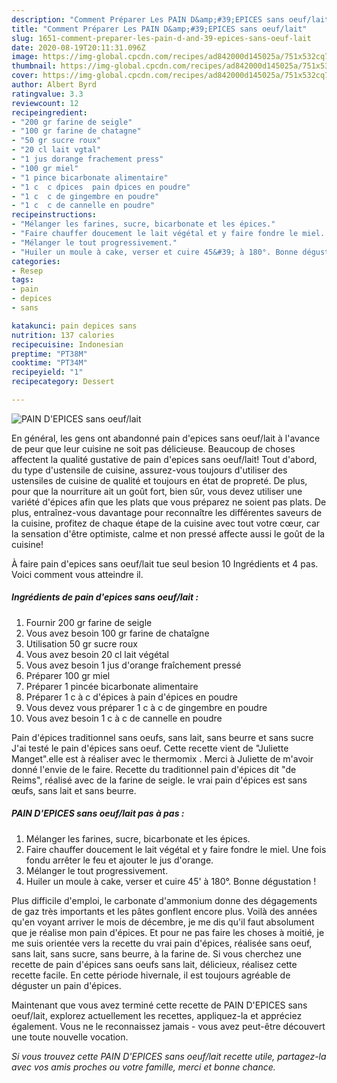 ```yaml
---
description: "Comment Préparer Les PAIN D&amp;#39;EPICES sans oeuf/lait"
title: "Comment Préparer Les PAIN D&amp;#39;EPICES sans oeuf/lait"
slug: 1651-comment-preparer-les-pain-d-and-39-epices-sans-oeuf-lait
date: 2020-08-19T20:11:31.096Z
image: https://img-global.cpcdn.com/recipes/ad842000d145025a/751x532cq70/pain-depices-sans-oeuflait-photo-principale-de-la-recette.jpg
thumbnail: https://img-global.cpcdn.com/recipes/ad842000d145025a/751x532cq70/pain-depices-sans-oeuflait-photo-principale-de-la-recette.jpg
cover: https://img-global.cpcdn.com/recipes/ad842000d145025a/751x532cq70/pain-depices-sans-oeuflait-photo-principale-de-la-recette.jpg
author: Albert Byrd
ratingvalue: 3.3
reviewcount: 12
recipeingredient:
- "200 gr farine de seigle"
- "100 gr farine de chatagne"
- "50 gr sucre roux"
- "20 cl lait vgtal"
- "1 jus dorange frachement press"
- "100 gr miel"
- "1 pince bicarbonate alimentaire"
- "1 c  c dpices  pain dpices en poudre"
- "1 c  c de gingembre en poudre"
- "1 c  c de cannelle en poudre"
recipeinstructions:
- "Mélanger les farines, sucre, bicarbonate et les épices."
- "Faire chauffer doucement le lait végétal et y faire fondre le miel. Une fois fondu arrêter le feu et ajouter le jus d&#39;orange."
- "Mélanger le tout progressivement."
- "Huiler un moule à cake, verser et cuire 45&#39; à 180°. Bonne dégustation !"
categories:
- Resep
tags:
- pain
- depices
- sans

katakunci: pain depices sans 
nutrition: 137 calories
recipecuisine: Indonesian
preptime: "PT38M"
cooktime: "PT34M"
recipeyield: "1"
recipecategory: Dessert

---
```



![PAIN D&#39;EPICES sans oeuf/lait](https://img-global.cpcdn.com/recipes/ad842000d145025a/751x532cq70/pain-depices-sans-oeuflait-photo-principale-de-la-recette.jpg)

En général, les gens ont abandonné pain d&#39;epices sans oeuf/lait à l'avance de peur que leur cuisine ne soit pas délicieuse. Beaucoup de choses affectent la qualité gustative de pain d&#39;epices sans oeuf/lait! Tout d'abord, du type d'ustensile de cuisine, assurez-vous toujours d'utiliser des ustensiles de cuisine de qualité et toujours en état de propreté. De plus, pour que la nourriture ait un goût fort, bien sûr, vous devez utiliser une variété d'épices afin que les plats que vous préparez ne soient pas plats. De plus, entraînez-vous davantage pour reconnaître les différentes saveurs de la cuisine, profitez de chaque étape de la cuisine avec tout votre cœur, car la sensation d'être optimiste, calme et non pressé affecte aussi le goût de la cuisine!

<!--inarticleads1-->

À faire pain d&#39;epices sans oeuf/lait tue seul besion 10 Ingrédients et 4 pas. Voici comment vous atteindre il.

##### Ingrédients de pain d&#39;epices sans oeuf/lait :

1. Fournir 200 gr farine de seigle
1. Vous avez besoin 100 gr farine de chataîgne
1. Utilisation 50 gr sucre roux
1. Vous avez besoin 20 cl lait végétal
1. Vous avez besoin 1 jus d&#39;orange fraîchement pressé
1. Préparer 100 gr miel
1. Préparer 1 pincée bicarbonate alimentaire
1. Préparer 1 c à c d&#39;épices à pain d&#39;épices en poudre
1. Vous devez vous préparer 1 c à c de gingembre en poudre
1. Vous avez besoin 1 c à c de cannelle en poudre


Pain d&#39;épices traditionnel sans oeufs, sans lait, sans beurre et sans sucre J&#39;ai testé le pain d&#39;épices sans oeuf. Cette recette vient de &#34;Juliette Manget&#34;.elle est à réaliser avec le thermomix . Merci à Juliette de m&#39;avoir donné l&#39;envie de le faire. Recette du traditionnel pain d&#39;épices dit &#34;de Reims&#34;, réalisé avec de la farine de seigle. le vrai pain d&#39;épices est sans œufs, sans lait et sans beurre. 

<!--inarticleads2-->

##### PAIN D&#39;EPICES sans oeuf/lait pas à pas :

1. Mélanger les farines, sucre, bicarbonate et les épices.
1. Faire chauffer doucement le lait végétal et y faire fondre le miel. Une fois fondu arrêter le feu et ajouter le jus d&#39;orange.
1. Mélanger le tout progressivement.
1. Huiler un moule à cake, verser et cuire 45&#39; à 180°. Bonne dégustation !


Plus difficile d&#39;emploi, le carbonate d&#39;ammonium donne des dégagements de gaz très importants et les pâtes gonflent encore plus. Voilà des années qu&#39;en voyant arriver le mois de décembre, je me dis qu&#39;il faut absolument que je réalise mon pain d&#39;épices. Et pour ne pas faire les choses à moitié, je me suis orientée vers la recette du vrai pain d&#39;épices, réalisée sans oeuf, sans lait, sans sucre, sans beurre, à la farine de. Si vous cherchez une recette de pain d&#39;épices sans oeufs sans lait, délicieux, réalisez cette recette facile. En cette période hivernale, il est toujours agréable de déguster un pain d&#39;épices. 

<!--inarticleads1-->

<p>
Maintenant que vous avez terminé cette recette de PAIN D&#39;EPICES sans oeuf/lait, explorez actuellement les recettes, appliquez-la et appréciez également. Vous ne le reconnaissez jamais - vous avez peut-être découvert une toute nouvelle vocation.
</p>

<p>
<i>Si vous trouvez cette PAIN D&#39;EPICES sans oeuf/lait recette utile, partagez-la avec vos amis proches ou votre famille, merci et bonne chance.</i>
</p>
